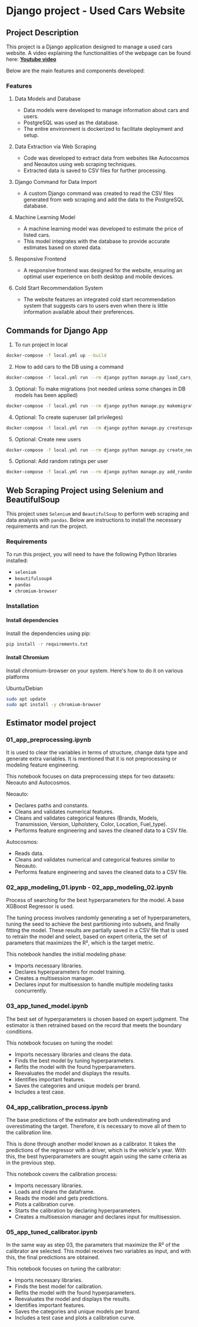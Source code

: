 # Django project - Used Cars Website

## Project Description

This project is a Django application designed to manage a used cars website. A video explaining the functionalities of the webpage can be found here:  [**Youtube video**](https://youtu.be/_pJhJk7SA8Y) 

Below are the main features and components developed:

### Features

1. Data Models and Database
    - Data models were developed to manage information about cars and users.
    - PostgreSQL was used as the database.
    - The entire environment is dockerized to facilitate deployment and setup.

2. Data Extraction via Web Scraping
    - Code was developed to extract data from websites like Autocosmos and Neoautos using web scraping techniques.
    - Extracted data is saved to CSV files for further processing.

3. Django Command for Data Import
    - A custom Django command was created to read the CSV files generated from web scraping and add the data to the PostgreSQL database.

4. Machine Learning Model
    - A machine learning model was developed to estimate the price of listed cars.
    - This model integrates with the database to provide accurate estimates based on stored data.

5. Responsive Frontend
    - A responsive frontend was designed for the website, ensuring an optimal user experience on both desktop and mobile devices.

6. Cold Start Recommendation System
    - The website features an integrated cold start recommendation system that suggests cars to users even when there is little information available about their preferences.

## Commands for Django App

1. To run project in local

```bash
docker-compose -f local.yml up --build
```

2. How to add cars to the DB using a command

```bash
docker-compose -f local.yml run --rm django python manage.py load_cars_from_csv app_model/datasets/clean/data.csv
```

3. Optional: To make migrations (not needed unless some changes in DB models has been applied)

```bash
docker-compose -f local.yml run --rm django python manage.py makemigrations
```

4. Optional: To create superuser (all privileges)

```bash
docker-compose -f local.yml run --rm django python manage.py createsuperuser
```

5. Optional: Create new users

```bash
docker-compose -f local.yml run --rm django python manage.py create_new_users app_django/users/media/usuarios.csv
```

5. Optional: Add random ratings per user

```bash
docker-compose -f local.yml run --rm django python manage.py add_random_ratings
```

## Web Scraping Project using Selenium and BeautifulSoup

This project uses `Selenium` and `BeautifulSoup` to perform web scraping and data analysis with `pandas`. Below are instructions to install the necessary requirements and run the project.

### Requirements

To run this project, you will need to have the following Python libraries installed:

- `selenium`
- `beautifulsoup4`
- `pandas`
- `chromium-browser`

### Installation

#### Install dependencies
Install the dependencies using pip:

```bash
pip install -r requirements.txt
```

#### Install Chromium
Install chromium-browser on your system. Here's how to do it on various platforms

Ubuntu/Debian

```bash
sudo apt update
sudo apt install -y chromium-browser
```

## Estimator model project

### 01_app_preprocessing.ipynb

It is used to clear the variables in terms of structure, change data type and generate extra variables. It is mentioned that it is not preprocessing or modeling feature engineering.

This notebook focuses on data preprocessing steps for two datasets: Neoauto and Autocosmos.

Neoauto:

- Declares paths and constants.
- Cleans and validates numerical features.
- Cleans and validates categorical features (Brands, Models, Transmission, Version, Upholstery, Color, Location, Fuel_type).
- Performs feature engineering and saves the cleaned data to a CSV file.

Autocosmos:

- Reads data.
- Cleans and validates numerical and categorical features similar to Neoauto.
- Performs feature engineering and saves the cleaned data to a CSV file.

### 02_app_modeling_01.ipynb - 02_app_modeling_02.ipynb

Process of searching for the best hyperparameters for the model. A base XGBoost Regressor is used.

The tuning process involves randomly generating a set of hyperparameters, tuning the seed to achieve the best partitioning into subsets, and finally fitting the model. These results are partially saved in a CSV file that is used to retrain the model and select, based on expert criteria, the set of parameters that maximizes the R², which is the target metric.

This notebook handles the initial modeling phase:

- Imports necessary libraries.
- Declares hyperparameters for model training.
- Creates a multisession manager.
- Declares input for multisession to handle multiple modeling tasks concurrently.

### 03_app_tuned_model.ipynb

The best set of hyperparameters is chosen based on expert judgment. The estimator is then retrained based on the record that meets the boundary conditions.

This notebook focuses on tuning the model:

- Imports necessary libraries and cleans the data.
- Finds the best model by tuning hyperparameters.
- Refits the model with the found hyperparameters.
- Reevaluates the model and displays the results.
- Identifies important features.
- Saves the categories and unique models per brand.
- Includes a test case.

### 04_app_calibration_process.ipynb

The base predictions of the estimator are both underestimating and overestimating the target. Therefore, it is necessary to move all of them to the calibration line.

This is done through another model known as a calibrator. It takes the predictions of the regressor with a driver, which is the vehicle's year. With this, the best hyperparameters are sought again using the same criteria as in the previous step.

This notebook covers the calibration process:

- Imports necessary libraries.
- Loads and cleans the dataframe.
- Reads the model and gets predictions.
- Plots a calibration curve.
- Starts the calibration by declaring hyperparameters.
- Creates a multisession manager and declares input for multisession.

### 05_app_tuned_calibrator.ipynb

In the same way as step 03, the parameters that maximize the R² of the calibrator are selected. This model receives two variables as input, and with this, the final predictions are obtained.

This notebook focuses on tuning the calibrator:

- Imports necessary libraries.
- Finds the best model for calibration.
- Refits the model with the found hyperparameters.
- Reevaluates the model and displays the results.
- Identifies important features.
- Saves the categories and unique models per brand.
- Includes a test case and plots a calibration curve.
